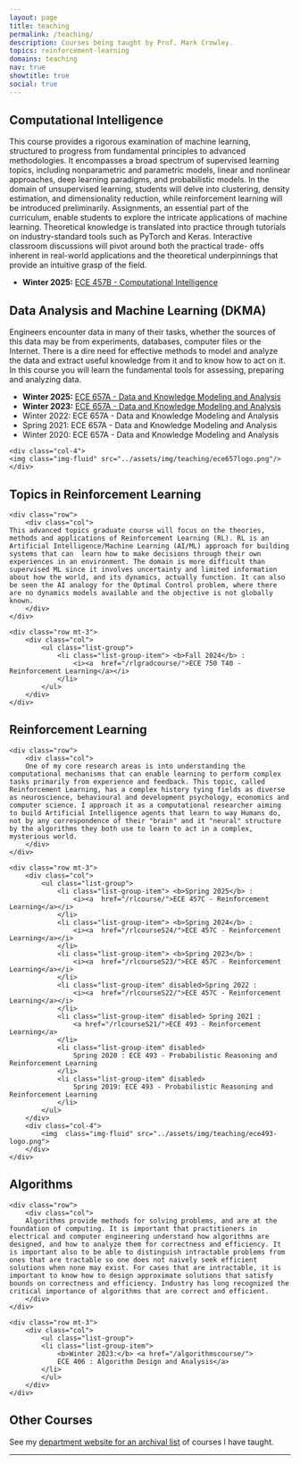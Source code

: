 ```yaml
---
layout: page
title: teaching
permalink: /teaching/
description: Courses being taught by Prof. Mark Crowley.
topics: reinforcement-learning
domains: teaching
nav: true
showtitle: true
social: true
---
```



<div class="container-fluid">

<div class="row">
	<div class="col">
		<h2>Computational Intelligence</h2>
	</div>
</div>

<div class="row">
    <div class="col">
    This course provides a rigorous examination of machine learning, structured to progress from fundamental principles to advanced methodologies. It encompasses a broad spectrum of supervised learning topics, including nonparametric and parametric models, linear and nonlinear approaches, deep learning paradigms, and probabilistic models. In the domain of unsupervised learning, students will delve into clustering, density estimation, and dimensionality reduction, while reinforcement learning will be introduced preliminarily. Assignments, an essential part of the curriculum, enable students to explore the intricate applications of machine learning. Theoretical knowledge is translated into practice through tutorials on industry-standard tools such as PyTorch and Keras. Interactive classroom discussions will pivot around both the practical trade- offs inherent in real-world applications and the theoretical underpinnings that provide an intuitive grasp of the field.
    </div>
</div>
    
<div class="row mt-3">
    <div class="col">
    <ul class="list-group">
    <li class="list-group-item"> 
        <b>Winter 2025:</b> 
            <a href="/ece457b/"> ECE 457B - Computational Intelligence</a>
    </li>
    </ul>
    </div>
    
</div>
    
<div class="row">
	<div class="col">
		<h2>Data Analysis and Machine Learning (DKMA)</h2>
	</div>
</div>

<div class="row">
    <div class="col">
    Engineers encounter data in many of their tasks, whether the sources of this data may be from experiments, databases, computer files or the Internet. There is a dire need for effective methods to model and analyze the data and extract useful knowledge from it and to know how to act on it. In this course you will learn the fundamental tools for assessing, preparing and analyzing data.
    </div>
</div>
    
<div class="row mt-3">
    <div class="col">
    <ul class="list-group">
    <li class="list-group-item"> 
        <b>Winter 2025:</b> <a href="/dkma/">
        ECE 657A - Data and Knowledge Modeling and Analysis</a>
    </li>
    <li class="list-group-item" disabled>
        <b>Winter 2023:</b> <a href="https://compthinking.github.io/DKMA">
        ECE 657A - Data and Knowledge Modeling and Analysis</a>
    </li>
    <li class="list-group-item" disabled> 
        Winter 2022: ECE 657A - Data and Knowledge Modeling and Analysis
    </li>
    <li class="list-group-item" disabled> 
        Spring 2021: ECE 657A - Data and Knowledge Modeling and Analysis
    </li>
    <li class="list-group-item" disabled> 
        Winter 2020: ECE 657A - Data and Knowledge Modeling and Analysis
    </li>
    </ul>
    </div>
    
    <div class="col-4">
    <img class="img-fluid" src="../assets/img/teaching/ece657logo.png"/>
    </div>
</div>
<div class="row">
	<div class="col">
		<h2>Topics in Reinforcement Learning</h2>
	</div>
</div>
	
	<div class="row">
		<div class="col">
	This advanced topics graduate course will focus on the theories, methods and applications of Reinforcement Learning (RL). RL is an Artificial Intelligence/Machine Learning (AI/ML) approach for building systems that can  learn how to make decisions through their own experiences in an environment. The domain is more difficult than supervised ML since it involves uncertainty and limited information about how the world, and its dynamics, actually function. It can also be seen the AI analogy for the Optimal Control problem, where there are no dynamics models available and the objective is not globally known. 
		</div>
	</div>
	
	<div class="row mt-3">
	    <div class="col">
	        <ul class="list-group">
				<li class="list-group-item"> <b>Fall 2024</b> : 
	                <i><a  href="/rlgradcourse/">ECE 750 T40 - Reinforcement Learning</a></i>
	            </li>
	        </ul>
	    </div>
	</div>

<div class="row">
	<div class="col">
		<h2>Reinforcement Learning</h2>
	</div>
</div>
	
	<div class="row">
		<div class="col">
		One of my core research areas is into understanding the computational mechanisms that can enable learning to perform complex tasks primarily from experience and feedback. This topic, called Reinforcement Learning, has a complex history tying fields as diverse as neuroscience, behavioural and development psychology, economics and computer science. I approach it as a computational researcher aiming to build Artificial Intelligence agents that learn to way Humans do, not by any correspondence of their "brain" and it "neural" structure by the algorithms they both use to learn to act in a complex, mysterious world.
		</div>
	</div>
	
	<div class="row mt-3">
	    <div class="col">
	        <ul class="list-group">
				<li class="list-group-item"> <b>Spring 2025</b> : 
	                <i><a  href="/rlcourse/">ECE 457C - Reinforcement Learning</a></i>
	            </li>
				<li class="list-group-item"> <b>Spring 2024</b> : 
	                <i><a  href="/rlcourseS24/">ECE 457C - Reinforcement Learning</a></i>
	            </li>
				<li class="list-group-item"> <b>Spring 2023</b> : 
	                <i><a  href="/rlcourseS23/">ECE 457C - Reinforcement Learning</a></i>
	            </li>
	            <li class="list-group-item" disabled>Spring 2022 : 
	                <i><a  href="/rlcourseS22/">ECE 457C - Reinforcement Learning</a></i>
	            </li>
	            <li class="list-group-item" disabled> Spring 2021 : 
	                <a href="/rlcourseS21/">ECE 493 - Reinforcement Learning</a>
	            </li>
	            <li class="list-group-item" disabled> 
	                Spring 2020 : ECE 493 - Probabilistic Reasoning and Reinforcement Learning
	            </li>
	            <li class="list-group-item" disabled> 
	                Spring 2019: ECE 493 - Probabilistic Reasoning and Reinforcement Learning
	            </li>
	        </ul>
	    </div>
	    <div class="col-4">
		    <img  class="img-fluid" src="../assets/img/teaching/ece493-logo.png">
	    </div>
	</div>


<div class="row">
	<div class="col">
		<h2>Algorithms</h2>
	</div>
</div>
	
	<div class="row">
		<div class="col">
		Algorithms provide methods for solving problems, and are at the foundation of computing. It is important that practitioners in electrical and computer engineering understand how algorithms are designed, and how to analyze them for correctness and efficiency. It is important also to be able to distinguish intractable problems from ones that are tractable so one does not naively seek efficient solutions when none may exist. For cases that are intractable, it is important to know how to design approximate solutions that satisfy bounds on correctness and efficiency. Industry has long recognized the critical importance of algorithms that are correct and efficient. 
		</div>
	</div>
	
	<div class="row mt-3">
		<div class="col">
			<ul class="list-group">
			<li class="list-group-item"> 
				<b>Winter 2023:</b> <a href="/algorithmscourse/">
				ECE 406 : Algorithm Design and Analysis</a>
			</li>
			</ul>
		</div>
	</div>

<div class="row"> 
	<div class="col">
		<h2>Other Courses</h2>
	</div>
</div>

<div class="row"> 
	<div class="col">
		See my <a href="https://uwaterloo.ca/scholar/mcrowley/classes">department website for an archival list</a> of courses I have taught.
	</div> 
</div>

</div>

<hr>

